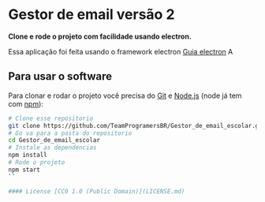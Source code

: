 # Gestor de email versão 2

**Clone e rode o projeto com facilidade usando electron.**

Essa aplicação foi feita usando o framework electron [Guia electron](http://electron.atom.io/docs/tutorial/quick-start) A


## Para usar o software

Para clonar e rodar o projeto você precisa do [Git](https://git-scm.com) e [Node.js](https://nodejs.org/en/download/) (node já tem com [npm](http://npmjs.com)):

```bash
# Clone esse repositorio
git clone https://github.com/TeamProgramersBR/Gestor_de_email_escolar.git
# Go va para a pasta do repositorio
cd Gestor_de_email_escolar
# Instale as dependencias
npm install
# Rode o projeto
npm start
``

#### License [CC0 1.0 (Public Domain)](LICENSE.md)
